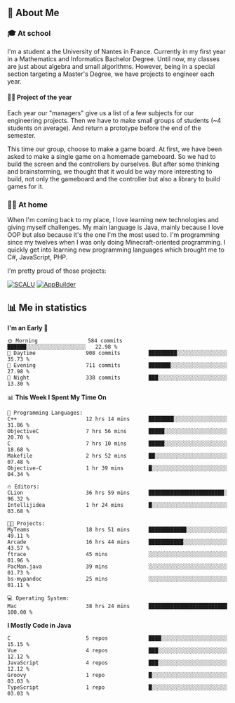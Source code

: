## 👀 About Me

### 🎓 At school

I'm a student a the University of Nantes in France. Currently in my first year in a Mathematics and Informatics Bachelor Degree. Until now, my classes are just about algebra and small algorithms. However, being in a special section targeting a Master's Degree, we have projects to engineer each year. 

#### 🔧🔬 Project of the year

Each year our "managers" give us a list of a few subjects for our engineering projects. Then we have to make small groups of students (~4 students on average). And return a prototype before the end of the semester.

This time our group, choose to make a game board. At first, we have been asked to make a single game on a homemade gameboard. So we had to build the screen and the controllers by ourselves. 
But after some thinking and brainstorming, we thought that it would be way more interesting to build, not only the gameboard and the controller but also a library to build games for it.

### 👨‍💻 At home

When I'm coming back to my place, I love learning new technologies and giving myself challenges. My main language is Java, mainly because I love OOP but also because it's the one I'm the most used to. I'm programming since my twelves when I was only doing Minecraft-oriented programming.  I quickly get into learning new programming languages which brought me to C#, JavaScript, PHP. 

I'm pretty proud of those projects:

[![SCALU](https://github-readme-stats.vercel.app/api/pin?username=renardfute&repo=SCALU)](https://github.com/renardfute/scalu)
[![AppBuilder](https://github-readme-stats.vercel.app/api/pin?username=pulsedev2&repo=AppBuilder)](https://github.com/pulsedev2/AppBuilder)

## 📊 Me in statistics
<!--START_SECTION:waka-->
**I'm an Early 🐤** 

```text
🌞 Morning                584 commits         ██████░░░░░░░░░░░░░░░░░░░   22.98 % 
🌆 Daytime                908 commits         █████████░░░░░░░░░░░░░░░░   35.73 % 
🌃 Evening                711 commits         ███████░░░░░░░░░░░░░░░░░░   27.98 % 
🌙 Night                  338 commits         ███░░░░░░░░░░░░░░░░░░░░░░   13.30 % 
```


📊 **This Week I Spent My Time On** 

```text
💬 Programming Languages: 
C++                      12 hrs 14 mins      ████████░░░░░░░░░░░░░░░░░   31.86 % 
ObjectiveC               7 hrs 56 mins       █████░░░░░░░░░░░░░░░░░░░░   20.70 % 
C                        7 hrs 10 mins       █████░░░░░░░░░░░░░░░░░░░░   18.68 % 
Makefile                 2 hrs 52 mins       ██░░░░░░░░░░░░░░░░░░░░░░░   07.48 % 
Objective-C              1 hr 39 mins        █░░░░░░░░░░░░░░░░░░░░░░░░   04.34 % 

🔥 Editors: 
CLion                    36 hrs 59 mins      ████████████████████████░   96.32 % 
Intellijidea             1 hr 24 mins        █░░░░░░░░░░░░░░░░░░░░░░░░   03.68 % 

🐱‍💻 Projects: 
MyTeams                  18 hrs 51 mins      ████████████░░░░░░░░░░░░░   49.11 % 
Arcade                   16 hrs 44 mins      ███████████░░░░░░░░░░░░░░   43.57 % 
ftrace                   45 mins             ░░░░░░░░░░░░░░░░░░░░░░░░░   01.96 % 
PacMan.java              39 mins             ░░░░░░░░░░░░░░░░░░░░░░░░░   01.73 % 
bs-mypandoc              25 mins             ░░░░░░░░░░░░░░░░░░░░░░░░░   01.11 % 

💻 Operating System: 
Mac                      38 hrs 24 mins      █████████████████████████   100.00 % 
```

**I Mostly Code in Java** 

```text
C                        5 repos             ████░░░░░░░░░░░░░░░░░░░░░   15.15 % 
Vue                      4 repos             ███░░░░░░░░░░░░░░░░░░░░░░   12.12 % 
JavaScript               4 repos             ███░░░░░░░░░░░░░░░░░░░░░░   12.12 % 
Groovy                   1 repo              █░░░░░░░░░░░░░░░░░░░░░░░░   03.03 % 
TypeScript               1 repo              █░░░░░░░░░░░░░░░░░░░░░░░░   03.03 % 
```




<!--END_SECTION:waka-->
